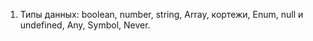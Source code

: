 1. Типы данных: boolean, number, string, Array, кортежи, Enum, null и undefined, Any, Symbol, Never.
